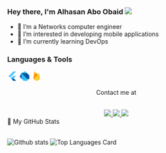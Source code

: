 ### Hey there, I'm  Alhasan Abo Obaid <img src="https://media.giphy.com/media/hvRJCLFzcasrR4ia7z/giphy.gif" width="25px">

- 👋 I’m a Networks computer engineer
- 👀 I’m interested in developing mobile applications
- 🌱 I’m currently learning DevOps

### Languages & Tools

<code><img width=24px src="https://raw.githubusercontent.com/github/explore/80688e429a7d4ef2fca1e82350fe8e3517d3494d/topics/flutter/flutter.png"></code>
<code><img width=24px src="https://raw.githubusercontent.com/github/explore/80688e429a7d4ef2fca1e82350fe8e3517d3494d/topics/dart/dart.png"></code>
<code><img width=24px src="https://raw.githubusercontent.com/github/explore/80688e429a7d4ef2fca1e82350fe8e3517d3494d/topics/firebase/firebase.png"></code>
<br/>
<div align="center">
<p align="center">Contact me at </p>
<br/>
<a href="https://www.instagram.com/alhasanaboobaid/">
    <img src="https://img.shields.io/badge/Instagram-E4405F?style=for-the-badge&logo=instagram&logoColor=white" />
</a>

<a href="https://www.linkedin.com/in/alhasan-abo-obaid-602501124/">
    <img src="https://img.shields.io/badge/linkedin-%230077B5.svg?&style=for-the-badge&logo=linkedin&logoColor=white" />
</a>


<a href="https://www.facebook.com/alhasan.aboobaid/">
    <img src="https://img.shields.io/badge/Facebook-1877F2?style=for-the-badge&logo=facebook&logoColor=white" />
</a>

</div>

<summary>📝 My GitHub Stats</summary>
<br>

![Github stats](https://github-readme-stats.vercel.app/api?username=alhasan-s-aboobaid&theme=highcontrast&show_icons=true&count_private=true) ![Top Languages Card](https://github-readme-stats.vercel.app/api/top-langs/?username=alhasan-s-aboobaid)


